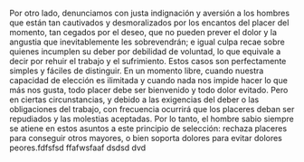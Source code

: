 Por otro lado, denunciamos con justa indignación y aversión a los hombres 
que están tan cautivados y desmoralizados por los encantos del placer del momento,
tan cegados por el deseo, que no pueden prever el dolor y la angustia que 
inevitablemente les sobrevendrán; e igual culpa recae sobre quienes incumplen 
su deber por debilidad de voluntad, lo que equivale a decir por rehuir el trabajo y el 
sufrimiento. Estos casos son perfectamente simples y fáciles de distinguir.
 En un momento libre, cuando nuestra capacidad de elección es ilimitada y
  cuando nada nos impide hacer lo que más nos gusta, todo placer debe ser
  bienvenido y todo dolor evitado. Pero en ciertas circunstancias, y debido 
  a las exigencias del deber o las obligaciones del trabajo, con frecuencia 
  ocurrirá que los placeres deban ser repudiados y las molestias aceptadas.
   Por lo tanto, el hombre sabio siempre se atiene en estos asuntos a este 
   principio de selección: rechaza placeres para conseguir otros mayores,
    o bien soporta dolores para evitar dolores peores.fdfsfsd  ffafwsfaaf dsdsd dvd